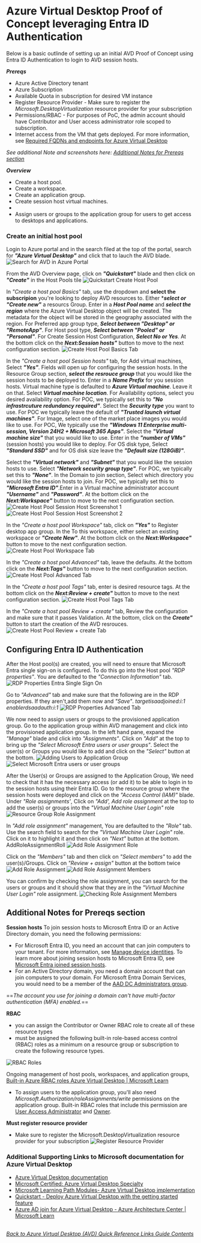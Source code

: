 # Azure Virtual Desktop Proof of Concept leveraging Entra ID Authentication
Below is a basic outlinde of setting up an initial AVD Proof of Concept using Entra ID Authentication to login to AVD session hosts.

***Prereqs***
- Azure Active Directory tenant
- Azure Subscription
- Available Quota in subscription for desired VM instance
- Register Resource Provider - Make sure to register the *Microsoft.DesktopVirtualization* resource provider for your subscription
- Permissions/RBAC - For purposes of PoC, the admin account should have Contributor and User access administrator role scoped to subscription. 
- Internet access from the VM that gets deployed. For more information, see [Required FQDNs and endpoints for Azure Virtual Desktop](https://learn.microsoft.com/en-us/azure/virtual-desktop/required-fqdn-endpoint)

*See additional Note and screenshots here: [Additional Notes for Prereqs section](https://github.com/chrismihm-ms/AVDQuickLinks/blob/main/poc.md#notes-from-prereqs-section)*

***Overview***
- Create a host pool.
- Create a workspace.
- Create an application group.
- Create session host virtual machines.
- 
- Assign users or groups to the application group for users to get access to desktops and applications.

### Create an initial host pool
Login to Azure portal and in the search filed at the top of the portal, search for ***"Azure Virtual Desktop"*** and click that to lauch the AVD blade.
![Search for AVD in Azure Portal](/Diagrams/search-avd-blade.png)  

From the AVD Overview page, click on ***"Quickstart"*** blade and then click on ***"Create"*** in the Host Pools tile
![Quickstart Create Host Pool](/Diagrams/QuickStartCreateHostPool.png)  

In *"Create a host pool Basics"* tab, use the dropdown and ****select the subscripion**** you're looking to deploy AVD resources to. Either ****select or "Create new"*** a resourcs Group. Enter in a ***Host Pool name*** and ***select the region*** where the Azure Virtual Desktop object will be created. The metadata for the object will be stored in the geography associated with the region. For Preferred app group type, ***Select between "Desktop" or "RemoteApp"***. For Host pool type, ***Select between "Pooled" or "Personal"***. For Create Session Host Configuration, ***Select No or Yes***. At the bottom click on the ***Next:Session hosts"*** button to move to the next configuration section.
![Create Host Pool Basics Tab](/Diagrams/CreateHostPoolBasics.png)

In the *"Create a host pool Session hosts"* tab, for Add virtual machines, Select ***"Yes"***. Fields will open up for configuring the session hosts. In the Resource Group section, ***select the resrouce group*** that you would like the session hosts to be deployed to. Enter in a ***Name Prefix*** for you session hosts. Virtual machine type is defaulted to ***Azure Virtual machine***. Leave it on that. Select ***Virtual machine location***. For Availability options, select you desired availability option. For POC, we typically set this to ***"No infrastrcuture redundancy required"***. Select the ***Security type*** you want to use. For POC we typically leave the default of ***"Trusted launch virtual machines"***. For Image, select one of the market place images you would like to use. For POC, We typically use the ***"Windows 11 Enterprise multi-session, Version 24H2 + Microsoft 365 Apps"***. Select the ***"Virtual machine size"*** that you would like to use. Enter in the ***"number of VMs"*** (session hosts) you would like to deploy. For OS disk type, Select ***"Standard SSD"*** and for OS disk size leave the ***"Default size (128GiB)"***.

Select the ***"Virtual network"*** and ***"Subnet"*** that you would like the session hosts to use. Select ***"Network security group type"***. For POC, we typically set this to ***"None"***. In the Domain to join section, Select which directory you would like the session hosts to join. For POC, we typically set this to ***"Microsoft Entra ID"***.Enter in a Virtual machine administrator account ***"Username"*** and ***"Password"***. At the bottom click on the ***Next:Workspace"*** button to move to the next configuration section.
![Create Host Pool Session Host Screenshot 1](/Diagrams/CreateHostPoolSessionHost1.png)
![Create Host Pool Session Host Screenshot 2](/Diagrams/CreateHostPoolSessionHost2.png)

In the *"Create a host pool Workspace"* tab, click on ***"Yes"*** to Register desktop app group. In the To this workspace, either select an existing workspace or ***"Create New"***. At the bottom click on the ***Next:Workspace"*** button to move to the next configuration section.
![Create Host Pool Workspace Tab](/Diagrams/CreateHostPoolWorkspace.png)

In the *"Create a host pool Advanced"* tab, leave the defaults. At the bottom click on the ***Next:Tags"*** button to move to the next configuration section.
![Create Host Pool Advanced Tab](/Diagrams/CreateHostPoolAdvanced.png)

In the *"Create a host pool Tags"* tab, enter is desired resource tags. At the bottom click on the ***Next:Review + create"*** button to move to the next configuration section.
![Create Host Pool Tags Tab](/Diagrams/CreateHostPoolTags.png)

In the *"Create a host pool Review + create"* tab, Review the configuration and make sure that it passes Validation. At the bottom, click on the ***Create"*** button to start the creation of the AVD resrouces.
![Create Host Pool Review + create Tab](/Diagrams/CreateHostPoolCreate.png)

## Configuring Entra ID Authentication
After the Host pool(s) are created, you will need to ensure that Microsoft Entra single sign-on is configured. To do this go into the Host pool *"RDP properties"*. You are defaulted to the *"Connection Information"* tab.
![RDP Properties Entra Single Sign On](/Diagrams/RDPPropertiesEntraSingleSignOn.png)

Go to *"Advanced"* tab and make sure that the following are in the RDP properties. If they aren't,add them now and *"Save"*.
*targetisaadjoined:i:1*
*enablerdsaadauth:i:1*
![RDP Properties Advanced Tab](/Diagrams/RDPPropertiesAdvanced.png)

We now need to assign users or groups to the provisioned application group. Go to the application group within AVD management and click into the provisioned application group. In the left hand pane, expand the *"Manage"* blade and click into *"Assignments"*. Click on *"Add"* at the top to bring up the *"Select Microsoft Entra users or user groups"*. Select the user(s) or Groups you would like to add and click on the *"Select"* button at the bottom. 
![Adding Users to Application Group](/Diagrams/AddingUserstoApplicationGroup.png)
![Select Microsoft Entra users or user groups](/Diagrams/SelectEntraIDGroup.png)

After the User(s) or Groups are assigned to the Application Group, We need to check that it has the necessary access (or add it) to be able to login in to the session hosts using their Entra ID. Go to the resource group where the session hosts were deployed and click on the *"Access Control (IAM)"* blade. Under *"Role assignments'*, Click on *"Add', Add role assignment* at the top to add the user(s) or groups into the *"Virtual Machine User Login"* role
![Resource Group Role Assignment](/Diagrams/ResourceGroupRoleAssignment.png)

In *"Add role assignment"* management, You are defaulted to the *"Role"* tab. Use the search field to search for  the *"Virtual Machine User Login"* role. Click on it to highlight it and then click on *"Next"* button at the bottom.
AddRoleAssignmentRoll
![Add Role Assignment Role](/Diagrams/AddRoleAssignmentRole.png)

Click on the *"Members"* tab and then click on *"Select members"* to add the user(s)/Groups. Click on *"Review + assign"* button at the bottom twice
![Add Role Assignment](/Diagrams/AddRoleAssignment1.png)
![Add Role Assignment Members](/Diagrams/AddRoleAssignmentMembers.png)

You can confirm by checking the role assignment, you can search for the users or groups and it should show that they are in the *"Virtual Machine User Login"* role assignment.
![Checking Role Assignment Members](/Diagrams/AddRoleAssignmentConfirmation.png)

## Additional Notes for Prereqs section

**Session hosts**
To join session hosts to Microsoft Entra ID or an Active Directory domain, you need the following permissions:
- For Microsoft Entra ID, you need an account that can join computers to your tenant. For more information, see [Manage device identities](https://learn.microsoft.com/en-us/azure/active-directory/devices/manage-device-identities#configure-device-settings). To learn more about joining session hosts to Microsoft Entra ID, see [Microsoft Entra joined session hosts](https://learn.microsoft.com/en-us/azure/virtual-desktop/azure-ad-joined-session-hosts).
- For an Active Directory domain, you need a domain account that can join computers to your domain. For Microsoft Entra Domain Services, you would need to be a member of the [AAD DC Administrators group](https://learn.microsoft.com/en-us/azure/active-directory-domain-services/tutorial-create-instance-advanced#configure-an-administrative-group).

==*The account you use for joining a domain can't have multi-factor authentication (MFA) enabled.*==

**RBAC**
- you can assign the Contributor or Owner RBAC role to create all of these resource types
- must be assigned the following built-in role-based access control (RBAC) roles as a minimum on a resource group or subscription to create the following resource types.

![RBAC Roles](/Diagrams/RBACRoles.png)

Ongoing management of host pools, workspaces, and application groups,
[Built-in Azure RBAC roles Azure Virtual Desktop | Microsoft Learn](https://learn.microsoft.com/en-us/azure/virtual-desktop/rbac)
- To assign users to the application group, you'll also need *Microsoft.Authorization/roleAssignments/write* permissions on the application group.
Built-in RBAC roles that include this permission are [User Access Administrator](https://learn.microsoft.com/en-us/azure/role-based-access-control/built-in-roles#user-access-administrator) and [Owner](https://learn.microsoft.com/en-us/azure/role-based-access-control/built-in-roles#owner).

**Must register resource provider**
- Make sure to register the Microsoft.DesktopVirtualization resource provider for your subscription
![Register Resource Provider](/Diagrams/RegisterResourceProvider.png)

### Additional Supporting Links to Microsoft documentation for Azure Virtual Desktop
- [Azure Virtual Desktop documentation](https://learn.microsoft.com/en-us/azure/virtual-desktop/)
- [Microsoft Certified: Azure Virtual Desktop Specialty](https://learn.microsoft.com/en-us/certifications/azure-virtual-desktop-specialty/)
- [Microsoft Learning Path Modules- Azure Virtual Desktop implementation](https://learn.microsoft.com/en-us/training/browse/?terms=azure%20virtual%20desktop&expanded=azure&products=azure-virtual-desktop)
- [Quickstart - Deploy Azure Virtual Desktop with the getting started feature](https://learn.microsoft.com/en-us/azure/virtual-desktop/getting-started-feature?toc=%2Fazure%2Fvirtual-desktop%2Fremote-app-streaming%2Ftoc.json&bc=%2Fazure%2Fvirtual-desktop%2Fbreadcrumb%2Ftoc.json&tabs=new-aadds)
- [Azure AD join for Azure Virtual Desktop - Azure Architecture Center | Microsoft Learn](hhttps://learn.microsoft.com/en-us/azure/virtual-desktop/azure-ad-joined-session-hosts)


\
[*Back to Azure Virtual Desktop (AVD) Quick Reference Links Guide Contents*](https://github.com/chrismihm-ms/AVDQuickLinks/blob/main/README.md#azure-virtual-desktop-avd-quick-reference-links)